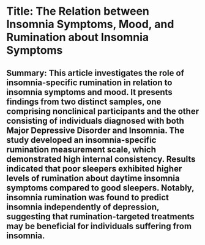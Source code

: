 # Title: The Relation between Insomnia Symptoms, Mood, and Rumination about Insomnia Symptoms

## Summary: This article investigates the role of insomnia-specific rumination in relation to insomnia symptoms and mood. It presents findings from two distinct samples, one comprising nonclinical participants and the other consisting of individuals diagnosed with both Major Depressive Disorder and Insomnia. The study developed an insomnia-specific rumination measurement scale, which demonstrated high internal consistency. Results indicated that poor sleepers exhibited higher levels of rumination about daytime insomnia symptoms compared to good sleepers. Notably, insomnia rumination was found to predict insomnia independently of depression, suggesting that rumination-targeted treatments may be beneficial for individuals suffering from insomnia.
